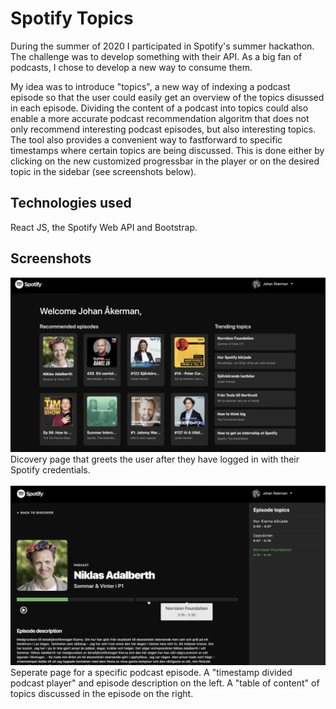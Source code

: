 # Spotify Topics
During the summer of 2020 I participated in Spotify's summer hackathon. The challenge was to develop something with their API. As a big fan of podcasts, I chose to develop a new way to consume them. 

My idea was to introduce "topics", a new way of indexing a podcast episode so that the user could easily get an overview of the topics disussed in each episode. Dividing the content of a podcast into topics could also enable a more accurate podcast recommendation algoritm that does not only recommend interesting podcast episodes, but also interesting topics. The tool also provides a convenient way to fastforward to specific timestamps where certain topics are being discussed. This is done either by clicking on the new customized progressbar in the player or on the desired topic in the sidebar (see screenshots below). 

## Technologies used
React JS, the Spotify Web API and Bootstrap. 

## Screenshots
<img src="/discover.png" alt="discover"
	title="Dashboard preview" width="600" /> 
	<br />
Dicovery page that greets the user after they have logged in with their Spotify credentials.
	<br />
		<br />
<img src="/episode.png" alt="episode"
	title="Episode preview" width="600" />
		<br />
Seperate page for a specific podcast episode. A "timestamp divided podcast player" and episode description on the left. A "table of content" of topics discussed in the episode on the right.
